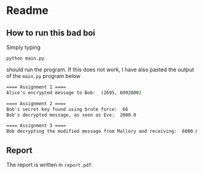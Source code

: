 # Readme

## How to run this bad boi

Simply typing

`python main.py`

should run the program. If this does not work, I have also pasted the output of the `main.py` program below

```cmd
==== Assignment 1 ====
Alice's encrypted message to Bob:  (2695, 6992000)

==== Assignment 2 ====
Bob's secret key found using brute force:  66 
Bob's decrypted message, as seen as Eve:  2000.0

==== Assignment 3 ====
Bob decrypting the modified message from Mallory and receiving:  6000.0
```

## Report

The report is written in `report.pdf`.

